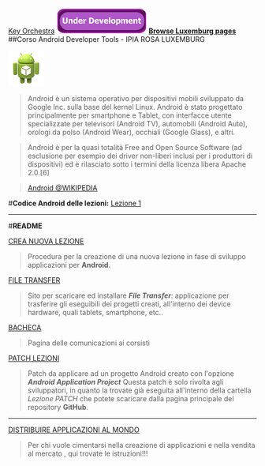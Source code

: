 [Key Orchestra](https://raw.githubusercontent.com/rdgmus/PhpRegistroWeb-1.0/master/images/Cbasso1.png)
![under development](https://raw.githubusercontent.com/rdgmus/Luxemburg/master/images/under%20development.png)
__[Browse Luxemburg pages](http://rdgmus.github.io/Luxemburg/)__
##Corso Android Developer Tools - IPIA ROSA LUXEMBURG 

![Key Orchestra](https://raw.githubusercontent.com/rdgmus/Luxemburg/master/Lezione%20PATCH/res/drawable-hdpi/ic_launcher.png)
>Android è un sistema operativo per dispositivi mobili sviluppato da Google Inc. sulla base del kernel Linux. Android è stato progettato principalmente per smartphone e Tablet, con interfacce utente specializzate per televisori (Android TV), automobili (Android Auto), orologi da polso (Android Wear), occhiali (Google Glass), e altri.

>Android è per la quasi totalità Free and Open Source Software (ad esclusione per esempio dei driver non-liberi inclusi per i produttori di dispositivi) ed è rilasciato sotto i termini della licenza libera Apache 2.0.[6]

>[Android @WIKIPEDIA](http://it.wikipedia.org/wiki/Android)

#__Codice Android delle lezioni:__
[Lezione 1](https://github.com/rdgmus/Luxemburg/tree/master/Lezione1)
***

#__README__

[CREA NUOVA LEZIONE](CREA_NUOVA_LEZIONE.md)

>Procedura per la creazione di una nuova lezione in fase di sviluppo applicazioni per **Android**.

[FILE TRANSFER](FILE_TRANSFER.md)
>Sito per scaricare ed installare **_File Transfer_**: applicazione per trasferire gli eseguibili dei progetti creati, all'interno dei device hardware, quali tablets, smartphone, etc..

[BACHECA](BACHECA.md)
>Pagina delle comunicazioni ai corsisti

[PATCH LEZIONI](PATCH_LEZIONI.md)
>Patch da applicare ad un progetto Android creato con l'opzione **_Android Application Project_**
Questa patch è solo rivolta agli sviluppatori, in quanto la trovate già eseguita all'interno della cartella _Lezione PATCH_ che potete scaricare dalla pagina principale del repository **GitHub**.

***

[DISTRIBUIRE APPLICAZIONI AL MONDO](https://support.google.com/googleplay/android-developer/answer/113469?hl=en)
>Per chi vuole cimentarsi nella creazione di applicazioni e nella vendita al mercato , qui trovate le istruzioni!!!
